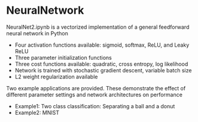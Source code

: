 # NeuralNetwork
NeuralNet2.ipynb is a vectorized implementation of a general feedforward neural network in Python
- Four activation functions available: sigmoid, softmax, ReLU, and Leaky ReLU
- Three parameter initialization functions
- Three cost functions available: quadratic, cross entropy, log likelihood
- Network is trained with stochastic gradient descent, variable batch size
- L2 weight regularization available
 
Two example applications are provided. These demonstrate the effect of different parameter settings and network architectures on performance
- Example1: Two class classification: Separating a ball and a donut
- Example2: MNIST

